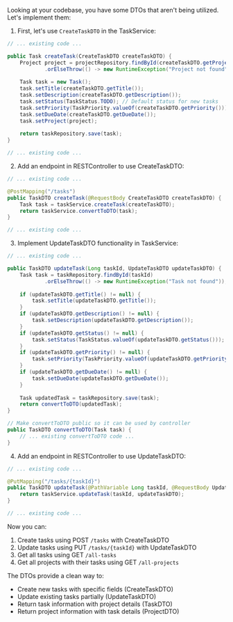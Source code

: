 Looking at your codebase, you have some DTOs that aren't being utilized. Let's implement them:

1. First, let's use `CreateTaskDTO` in the TaskService:

```java:d:\TEST\task-ms\src\main\java\dev\cyborg\task_management\service\TaskService.java
// ... existing code ...

public Task createTask(CreateTaskDTO createTaskDTO) {
    Project project = projectRepository.findById(createTaskDTO.getProjectId())
            .orElseThrow(() -> new RuntimeException("Project not found"));
            
    Task task = new Task();
    task.setTitle(createTaskDTO.getTitle());
    task.setDescription(createTaskDTO.getDescription());
    task.setStatus(TaskStatus.TODO); // Default status for new tasks
    task.setPriority(TaskPriority.valueOf(createTaskDTO.getPriority()));
    task.setDueDate(createTaskDTO.getDueDate());
    task.setProject(project);
    
    return taskRepository.save(task);
}

// ... existing code ...
```

2. Add an endpoint in RESTController to use CreateTaskDTO:

```java:d:\TEST\task-ms\src\main\java\dev\cyborg\task_management\controller\RESTController.java
// ... existing code ...

@PostMapping("/tasks")
public TaskDTO createTask(@RequestBody CreateTaskDTO createTaskDTO) {
    Task task = taskService.createTask(createTaskDTO);
    return taskService.convertToDTO(task);
}

// ... existing code ...
```

3. Implement UpdateTaskDTO functionality in TaskService:

```java:d:\TEST\task-ms\src\main\java\dev\cyborg\task_management\service\TaskService.java
// ... existing code ...

public TaskDTO updateTask(Long taskId, UpdateTaskDTO updateTaskDTO) {
    Task task = taskRepository.findById(taskId)
            .orElseThrow(() -> new RuntimeException("Task not found"));
            
    if (updateTaskDTO.getTitle() != null) {
        task.setTitle(updateTaskDTO.getTitle());
    }
    if (updateTaskDTO.getDescription() != null) {
        task.setDescription(updateTaskDTO.getDescription());
    }
    if (updateTaskDTO.getStatus() != null) {
        task.setStatus(TaskStatus.valueOf(updateTaskDTO.getStatus()));
    }
    if (updateTaskDTO.getPriority() != null) {
        task.setPriority(TaskPriority.valueOf(updateTaskDTO.getPriority()));
    }
    if (updateTaskDTO.getDueDate() != null) {
        task.setDueDate(updateTaskDTO.getDueDate());
    }
    
    Task updatedTask = taskRepository.save(task);
    return convertToDTO(updatedTask);
}

// Make convertToDTO public so it can be used by controller
public TaskDTO convertToDTO(Task task) {
    // ... existing convertToDTO code ...
}
```

4. Add an endpoint in RESTController to use UpdateTaskDTO:

```java:d:\TEST\task-ms\src\main\java\dev\cyborg\task_management\controller\RESTController.java
// ... existing code ...

@PutMapping("/tasks/{taskId}")
public TaskDTO updateTask(@PathVariable Long taskId, @RequestBody UpdateTaskDTO updateTaskDTO) {
    return taskService.updateTask(taskId, updateTaskDTO);
}

// ... existing code ...
```

Now you can:
1. Create tasks using POST `/tasks` with CreateTaskDTO
2. Update tasks using PUT `/tasks/{taskId}` with UpdateTaskDTO
3. Get all tasks using GET `/all-tasks`
4. Get all projects with their tasks using GET `/all-projects`

The DTOs provide a clean way to:
- Create new tasks with specific fields (CreateTaskDTO)
- Update existing tasks partially (UpdateTaskDTO)
- Return task information with project details (TaskDTO)
- Return project information with task details (ProjectDTO)